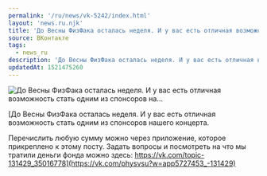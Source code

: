 ```yaml
---
permalink: '/ru/news/vk-5242/index.html'
layout: 'news.ru.njk'
title: 'До Весны ФизФака осталась неделя. И у вас есть отличная возможность стать одним из спонсоров на…'
source: ВКонтакте
tags:
  - news_ru
description: 'До Весны ФизФака осталась неделя. И у вас есть отличная возможность стать одним из спонсоров на…'
updatedAt: 1521475260
---
```

![До Весны ФизФака осталась неделя. И у вас есть отличная возможность стать одним из спонсоров на…](https://sun9-55.userapi.com/c840238/v840238148/8c13f/9p_by7ETxag.jpg)

[До Весны ФизФака осталась неделя. И у вас есть отличная возможность стать одним из спонсоров нашего концерта.

Перечислить любую сумму можно через приложение, которое прикреплено к этому посту. Задать вопросы и посмотреть на что мы тратили деньги фонда можно здесь: https://vk.com/topic-131429_35016778](https://vk.com/physvsu?w=app5727453_-131429)
